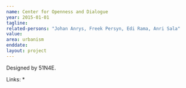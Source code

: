 ```yaml
---
name: Center for Openness and Dialogue
year: 2015-01-01
tagline:
related-persons: "Johan Anrys, Freek Persyn, Edi Rama, Anri Sala"
value:
area: urbanism
enddate:
layout: project
---
```


Designed by 51N4E.

Links:
*
